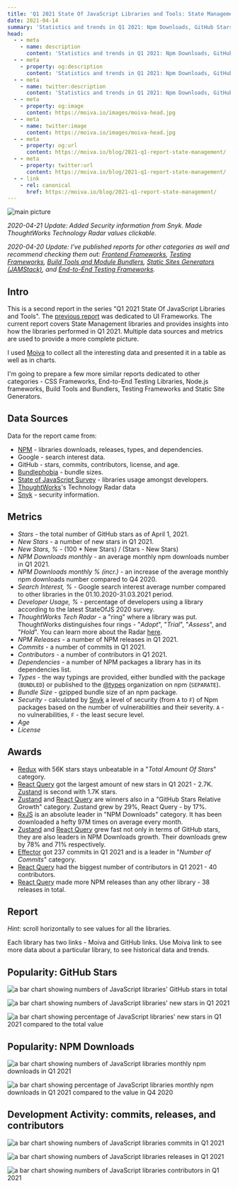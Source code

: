 ```yaml
---
title: 'Q1 2021 State Of JavaScript Libraries and Tools: State Management'
date: 2021-04-14
summary: 'Statistics and trends in Q1 2021: Npm Downloads, GitHub Stars, Google Trends, Releases, and more. Find out if the popular state management solutions are still relevant and what are the new trendy projects you might need to consider using.'
head:
  - - meta
    - name: description
      content: 'Statistics and trends in Q1 2021: Npm Downloads, GitHub Stars, Google Trends, Releases, and more. Find out if the popular state management solutions are still relevant and what are the new trendy projects you might need to consider using.'
  - - meta
    - property: og:description
      content: 'Statistics and trends in Q1 2021: Npm Downloads, GitHub Stars, Google Trends, Releases, and more. Find out if the popular state management solutions are still relevant and what are the new trendy projects you might need to consider using.'
  - - meta
    - name: twitter:description
      content: 'Statistics and trends in Q1 2021: Npm Downloads, GitHub Stars, Google Trends, Releases, and more. Find out if the popular state management solutions are still relevant and what are the new trendy projects you might need to consider using.'
  - - meta
    - property: og:image
      content: https://moiva.io/images/moiva-head.jpg
  - - meta
    - name: twitter:image
      content: https://moiva.io/images/moiva-head.jpg
  - - meta
    - property: og:url
      content: https://moiva.io/blog/2021-q1-report-state-management/
  - - meta
    - property: twitter:url
      content: https://moiva.io/blog/2021-q1-report-state-management/
  - - link
    - rel: canonical
      href: https://moiva.io/blog/2021-q1-report-state-management/
---
```


<script setup>
import Table from './Table.vue';
</script>

![main picture](logo.png)

_2020-04-21 Update: Added Security information from Snyk. Made ThoughtWorks Technology Radar values clickable._

_2020-04-20 Update: I've published reports for other categories as well and recommend checking them out: [Frontend Frameworks](https://moiva.io/blog/2021-q1-state-of-js-frameworks), [Testing Frameworks](https://moiva.io/blog/2021-q1-report-js-testing-libraries), [Build Tools and Module Bundlers](https://moiva.io/blog/2021-q1-report-js-build-tools-bundlers), [Static Sites Generators (JAMStack)](https://moiva.io/blog/2021-q1-report-js-jamstack), and [End-to-End Testing Frameworks](https://moiva.io/blog/2021-q1-report-end-to-end-testing-frameworks)._

## Intro

This is a second report in the series "Q1 2021 State Of JavaScript Libraries and Tools".
The [previous report](https://moiva.io/blog/2021-q1-state-of-js-frameworks) was dedicated to UI Frameworks.
The current report covers State Management libraries and provides insights into how the libraries performed in Q1 2021. Multiple data sources and metrics are used to provide a more complete picture.

I used [Moiva](http://moiva.io/) to collect all the interesting data and presented it in a table as well as in charts.

I'm going to prepare a few more similar reports dedicated to other categories - CSS Frameworks, End-to-End Testing Libraries, Node.js frameworks, Build Tools and Bundlers, Testing Frameworks and Static Site Generators.

## Data Sources

Data for the report came from:

- [NPM](https://www.npmjs.com/) - libraries downloads, releases, types, and dependencies.
- Google - search interest data.
- GitHub - stars, commits, contributors, license, and age.
- [Bundlephobia](https://bundlephobia.com/) - bundle sizes.
- [State of JavaScript Survey](https://stateofjs.com/) - libraries usage amongst developers.
- [ThoughtWorks](https://www.thoughtworks.com/)'s Technology Radar data
- [Snyk](https://snyk.io/) - security information.

## Metrics

- _Stars_ - the total number of GitHub stars as of April 1, 2021.
- _New Stars_ - a number of new stars in Q1 2021.
- _New Stars, %_ - (100 \* New Stars) / (Stars - New Stars)
- _NPM Downloads monthly_ - an average monthly npm downloads number in Q1 2021.
- _NPM Downloads monthly % (incr.)_ - an increase of the average monthly npm downloads number compared to Q4 2020.
- _Search Interest, %_ - Google search interest average number compared to other libraries in the 01.10.2020-31.03.2021 period.
- _Developer Usage, %_ - percentage of developers using a library according to the latest StateOfJS 2020 survey.
- _ThoughtWorks Tech Radar_ - a "ring" where a library was put. ThoughtWorks distinguishes four rings - "_Adopt_", "_Trial_", "_Assess_", and "_Hold_". You can learn more about the Radar [here](https://www.thoughtworks.com/radar/faq).
- _NPM Releases_ - a number of NPM releases in Q1 2021.
- _Commits_ - a number of commits in Q1 2021.
- _Contributors_ - a number of contributors in Q1 2021.
- _Dependencies_ - a number of NPM packages a library has in its dependencies list.
- _Types_ - the way typings are provided, either bundled with the package (`BUNDLED`) or published to the [@types](https://www.npmjs.com/~types) organization on npm (`SEPARATE`).
- _Bundle Size_ - gzipped bundle size of an npm package.
- _Security_ - calculated by [Snyk](https://snyk.io/) a level of security (from `A` to `F`) of Npm packages based on the number of vulnerabilities and their severity. `A` - no vulnerabilities, `F` - the least secure level.
- _Age_
- _License_

## Awards

- [Redux](https://github.com/reduxjs/redux) with 56K stars stays unbeatable in a "_Total Amount Of Stars_" category.
- [React Query](https://github.com/tannerlinsley/react-query) got the largest amount of new stars in Q1 2021 - 2.7K. [Zustand](https://github.com/pmndrs/zustand) is second with 1.7K stars.
- [Zustand](https://github.com/pmndrs/zustand) and [React Query](https://github.com/tannerlinsley/react-query) are winners also in a "GitHub Stars Relative Growth" category. Zustand grew by 29%, React Query - by 17%.
- [RxJS](https://github.com/reactivex/rxjs) is an absolute leader in "NPM Downloads" category. It has been downloaded a hefty 97M times on average every month.
- [Zustand](https://github.com/pmndrs/zustand) and [React Query](https://github.com/tannerlinsley/react-query) grew fast not only in terms of GitHub stars, they are also leaders in NPM Downloads growth. Their downloads grew by 78% and 71% respectively.
- [Effector](https://github.com/effector/effector) got 237 commits in Q1 2021 and is a leader in "_Number of Commits_" category.
- [React Query](https://github.com/tannerlinsley/react-query) had the biggest number of contributors in Q1 2021 - 40 contributors.
- [React Query](https://github.com/tannerlinsley/react-query) made more NPM releases than any other library - 38 releases in total.

## Report

_Hint_: scroll horizontally to see values for all the libraries.

Each library has two links - Moiva and GitHub links. Use Moiva link to see more data about a particular library, to see historical data and trends.

<Table />

## Popularity: GitHub Stars

![a bar chart showing numbers of JavaScript libraries' GitHub stars in total](stars.png)

<span />

![a bar chart showing numbers of JavaScript libraries' new stars in Q1 2021](new-stars.png)

<span />

![a bar chart showing percentage of JavaScript libraries' new stars in Q1 2021 compared to the total value](new-stars-percentage.png)

## Popularity: NPM Downloads

![a bar chart showing numbers of JavaScript libraries monthly npm downloads in Q1 2021](npm-downloads.png)

<span />

![a bar chart showing percentage of JavaScript libraries monthly npm downloads in Q1 2021 compared to the value in Q4 2020](npm-downloads-percentage.png)

## Development Activity: commits, releases, and contributors

![a bar chart showing numbers of JavaScript libraries commits in Q1 2021](commits.png)

<span />

![a bar chart showing numbers of JavaScript libraries releases in Q1 2021](npm-releases.png)

<span />

![a bar chart showing numbers of JavaScript libraries contributors in Q1 2021](contributors.png)
